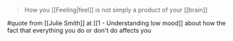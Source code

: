 > How you [[Feeling|feel]] is not simply a product of your [[brain]]

#quote from [[Julie Smith]] at [[1 - Understanding low mood]] about how the fact that everything you do or don't do affects you